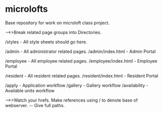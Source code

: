 # microlofts
Base repository for work on microloft class project.

-->>Break related page groups into Directories.

/styles -   All style sheets should go here.

/admin  -   All administrator related pages. 
/admin/index.html   -   Admin Portal

/employee   -   All employee related pages.
/employee/index.html    -   Employee Portal

/resident   -   All resident related pages.
/resident/index.html    -   Resident Portal

/apply  -   Application workflow
/gallery -  Gallery workflow
/availability - Available units workflow


-->>Watch your hrefs. Make references using / to denote base of webserver. 
--  Give full paths.
